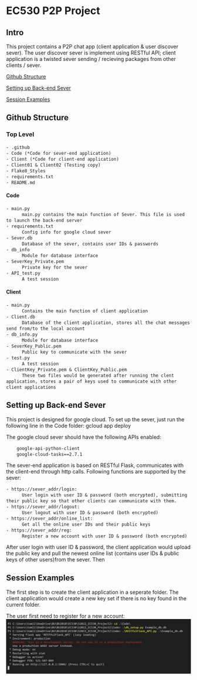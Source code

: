 # EC530 P2P Project
## Intro
This project contains a P2P chat app (client application & user discover sever). The user discover sever is implement using RESTful API; client application is a twisted sever sending / recieving packages from other clients / sever.

 [Github Structure](#Github-Structure)
 
 [Setting up Back-end Sever](#Setting-up-Back-end-Sever)
 
 [Session Examples](#Session-Examples)
 
 

## Github Structure
### Top Level
    - .github
    - Code (*Code for sever-end application)
    - Client (*Code for client-end application)
    - Client01 & Client02 (Testing copy)
    - Flake8_Styles
    - requirements.txt
    - README.md
#### Code 
    - main.py
          main.py contains the main function of Sever. This file is used to launch the back-end server
    - requirements.txt
          Config info for google cloud sever
    - Sever.db
          Database of the sever, contains user IDs & passwords
    - db_info
          Module for database interface
    - SeverKey_Private.pem
          Private key for the sever
    - API_test.py
          A test session
#### Client
    - main.py
          Contains the main function of client application
    - Client.db
          Database of the client application, stores all the chat messages send from/to the local account
    - db_info.py 
          Module for database interface
    - SeverKey_Public.pem
          Public key to communicate with the sever
    - test.py
          A test session
    - ClientKey_Private.pem & ClientKey_Public.pem
          These two files would be generated after running the clent application, stores a pair of keys used to communicate with other client applications
  
## Setting up Back-end Sever
This project is designed for google cloud. To set up the sever, just run the following line in the Code folder:
        gcloud app deploy

The google cloud sever should have the following APIs enabled:

        google-api-python-client
        google-cloud-tasks==2.7.1

The sever-end application is based on RESTful Flask, communicates with the client-end through http calls. Following functions are supported by the sever:

    - https://sever_addr/login:
          User login with user ID & password (both encrypted), submitting their public key so that other clients can communicate with them. 
    - https://sever_addr/logout:
          User logout with user ID & password (both encrypted)
    - https://sever_addr/online_list:
          Get all the online user IDs and their public keys
    - https://sever_addr/reg:
          Register a new account with user ID & password (both encrypted) 

After user login with user ID & password, the client application would upload the public key and pull the newest online list (contains user IDs & public keys of other users)from the sever. Then 
                                                                                        
## Session Examples
The first step is to create the client application in a seperate folder. The client application would create a new key set if there is no key found in the current folder.

The user first need to register for a new account:
![alt text](https://github.com/lzy2022/S2022_EC530_Project2/raw/main/Images/EX1.PNG)
